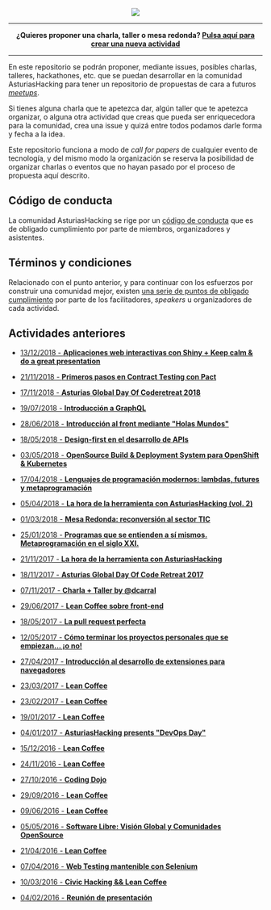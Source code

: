 <p align="center">
  <img src="https://i1.wp.com/diversitycharter.org/wp-content/uploads/2016/05/supportingdiversity_small2.png?resize=300%2C104">
</p>

---

<p align="center">
  <b>
    ¿Quieres proponer una charla, taller o mesa redonda? <a href="https://github.com/asturiashacking/activities/issues/new">Pulsa aquí para crear una nueva actividad</a>
  </b>
</p>

---

En este repositorio se podrán proponer, mediante issues, posibles charlas, talleres, hackathones, etc. que se puedan desarrollar en la comunidad AsturiasHacking para tener un repositorio de propuestas de cara a futuros [*meetups*](https://www.meetup.com/AsturiasHacking/).

Si tienes alguna charla que te apetezca dar, algún taller que te apetezca organizar, o alguna otra actividad que creas que pueda ser enriquecedora para la comunidad, crea una issue y quizá entre todos podamos darle forma y fecha a la idea.

Este repositorio funciona a modo de _call for papers_ de cualquier evento de tecnología, y del mismo modo la organización se reserva la posibilidad de organizar charlas o eventos que no hayan pasado por el proceso de propuesta aquí descrito.

## Código de conducta

La comunidad AsturiasHacking se rige por un [código de conducta](https://github.com/asturiashacking/core/blob/master/coc/CODE_OF_CONDUCT.md) que es de obligado cumplimiento por parte de miembros, organizadores y asistentes.

## Términos y condiciones

Relacionado con el punto anterior, y para continuar con los esfuerzos por construir una comunidad mejor, existen [una serie de puntos de obligado cumplimiento](TERMS.md) por parte de los facilitadores, *speakers* u organizadores de cada actividad.

## Actividades anteriores

- [13/12/2018 - **Aplicaciones web interactivas con Shiny + Keep calm & do a great presentation**](https://www.meetup.com/AsturiasHacking/events/255366223/)

- [21/11/2018 - **Primeros pasos en Contract Testing con Pact**](https://www.meetup.com/AsturiasHacking/events/255366023/)

- [17/11/2018 - **Asturias Global Day Of Coderetreat 2018**](https://www.meetup.com/AsturiasHacking/events/254343807/)

- [19/07/2018 - **Introducción a GraphQL**](https://www.meetup.com/es-ES/AsturiasHacking/events/251636743/)

- [28/06/2018 - **Introducción al front mediante "Holas Mundos"**](https://www.meetup.com/AsturiasHacking/events/251636681/)

- [18/05/2018 - **Design-first en el desarrollo de APIs**](https://www.meetup.com/es-ES/AsturiasHacking/events/249100549/)

- [03/05/2018 - **OpenSource Build & Deployment System para OpenShift & Kubernetes**](https://www.meetup.com/AsturiasHacking/events/249097148/)

- [17/04/2018 - **Lenguajes de programación modernos: lambdas, futures y metaprogramación**](https://www.meetup.com/es-ES/AsturiasHacking/events/249101826/)

- [05/04/2018 - **La hora de la herramienta con AsturiasHacking (vol. 2)**](https://www.meetup.com/AsturiasHacking/events/249095656/)

- [01/03/2018 - **Mesa Redonda: reconversión al sector TIC**](https://www.meetup.com/es-ES/AsturiasHacking/events/247829899/)

- [25/01/2018 - **Programas que se entienden a sí mismos. Metaprogramación en el siglo XXI.**](https://www.meetup.com/es-ES/AsturiasHacking/events/246305236/)

- [21/11/2017 - **La hora de la herramienta con AsturiasHacking**](https://www.meetup.com/es-ES/AsturiasHacking/events/245558292/)

- [18/11/2017 - **Asturias Global Day Of Code Retreat 2017**](https://www.meetup.com/AsturiasHacking/events/244978487/)

- [07/11/2017 - **Charla + Taller by @dcarral**](https://www.meetup.com/AsturiasHacking/events/244424657/)

- [29/06/2017 - **Lean Coffee sobre front-end**](https://www.meetup.com/es-ES/preview/AsturiasHacking/events/240780072)

- [18/05/2017 - **La pull request perfecta**](https://www.meetup.com/es-ES/preview/AsturiasHacking/events/239636532)

- [12/05/2017 - **Cómo terminar los proyectos personales que se empiezan... ¡o no!**](https://www.meetup.com/es-ES/preview/AsturiasHacking/events/238462152)

- [27/04/2017 - **Introducción al desarrollo de extensiones para navegadores**](https://www.meetup.com/es-ES/preview/AsturiasHacking/events/239126783)

- [23/03/2017 - **Lean Coffee**](https://www.meetup.com/es-ES/preview/AsturiasHacking/events/237659359)

- [23/02/2017 - **Lean Coffee**](https://www.meetup.com/es-ES/preview/AsturiasHacking/events/236520299)

- [19/01/2017 - **Lean Coffee**](https://www.meetup.com/es-ES/preview/AsturiasHacking/events/236520293)

- [04/01/2017 - **AsturiasHacking presents "DevOps Day"**](https://www.meetup.com/es-ES/preview/AsturiasHacking/events/236190595)

- [15/12/2016 - **Lean Coffee**](https://www.meetup.com/es-ES/preview/AsturiasHacking/events/236199260)

- [24/11/2016 - **Lean Coffee**](https://www.meetup.com/es-ES/preview/AsturiasHacking/events/235322389)

- [27/10/2016 - **Coding Dojo**](https://www.meetup.com/es-ES/preview/AsturiasHacking/events/234663955)

- [29/09/2016 - **Lean Coffee**](https://www.meetup.com/es-ES/preview/AsturiasHacking/events/234237502)

- [09/06/2016 - **Lean Coffee**](https://www.meetup.com/es-ES/preview/AsturiasHacking/events/231331530)

- [05/05/2016 - **Software Libre: Visión Global y Comunidades OpenSource**](https://www.meetup.com/es-ES/preview/AsturiasHacking/events/230588913)

- [21/04/2016 - **Lean Coffee**](https://www.meetup.com/es-ES/preview/AsturiasHacking/events/230113904)

- [07/04/2016 - **Web Testing mantenible con Selenium**](https://www.meetup.com/es-ES/preview/AsturiasHacking/events/229575681)

- [10/03/2016 - **Civic Hacking && Lean Coffee**](https://www.meetup.com/es-ES/preview/AsturiasHacking/events/228899897)

- [04/02/2016 - **Reunión de presentación**](https://www.meetup.com/es-ES/preview/AsturiasHacking/events/228234360)
